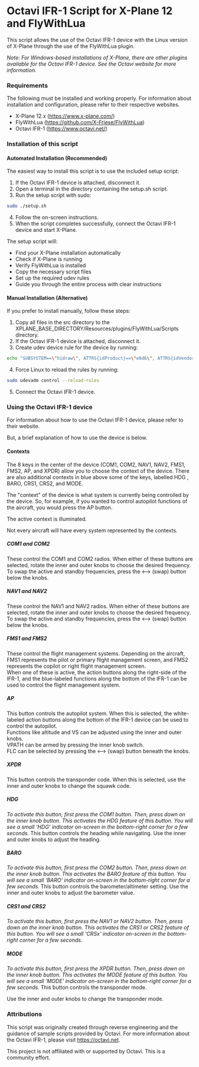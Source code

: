 # Octavi IFR-1 Script for X-Plane 12 and FlyWithLua
This script allows the use of the Octavi IFR-1 device with the Linux version of X-Plane through the use of the FlyWithLua plugin.  

_Note: For Windows-based installations of X-Plane, there are other plugins available for the Octavi IFR-1 device.  See the Octavi website for more information._

### Requirements
The following must be installed and working properly. For information about installation and configuration, please refer to their respective websites.  
* X-Plane 12.x (https://www.x-plane.com/)  
* FlyWithLua (https://github.com/X-Friese/FlyWithLua)  
* Octavi IFR-1 (https://www.octavi.net/)

### Installation of this script

#### Automated Installation (Recommended)
The easiest way to install this script is to use the included setup script:

1. If the Octavi IFR-1 device is attached, disconnect it.
2. Open a terminal in the directory containing the setup.sh script.
3. Run the setup script with sudo:
```bash
sudo ./setup.sh
```
4. Follow the on-screen instructions.
5. When the script completes successfully, connect the Octavi IFR-1 device and start X-Plane.

The setup script will:
- Find your X-Plane installation automatically
- Check if X-Plane is running
- Verify FlyWithLua is installed
- Copy the necessary script files
- Set up the required udev rules
- Guide you through the entire process with clear instructions

#### Manual Installation (Alternative)
If you prefer to install manually, follow these steps:

1. Copy all files in the src directory to the XPLANE_BASE_DIRECTORY/Resources/plugins/FlyWithLua/Scripts directory.
2. If the Octavi IFR-1 device is attached, disconnect it.
3. Create udev device rule for the device by running:
```bash
echo "SUBSYSTEM==\"hidraw\", ATTRS{idProduct}==\"e6d6\", ATTRS{idVendor}==\"04d8\", MODE=\"0777\"" | sudo tee /etc/udev/rules.d/99-octavi.rules
```
4. Force Linux to reload the rules by running:
```bash
sudo udevadm control --reload-rules
```
5. Connect the Octavi IFR-1 device.

### Using the Octavi IFR-1 device
For information about how to use the Octavi IFR-1 device, please refer to their website.  

But, a brief explanation of how to use the device is below.

#### Contexts
The 8 keys in the center of the device (COM1, COM2, NAV1, NAV2, FMS1, FMS2, AP, and XPDR) allow you to choose the context of the device.  There are also additional contexts in blue above some of the keys, labelled HDG , BARO, CRS1, CRS2, and MODE.  

The "context" of the device is what system is currently being controlled by the device.  So, for example, if you wanted to control autopilot functions of the aircraft, you would press the AP button.  

The active context is illuminated.  

Not every aircraft will have every system represented by the contexts.


##### COM1 and COM2
These control the COM1 and COM2 radios.  When either of these buttons are selected, rotate the inner and outer knobs to choose the desired frequency.  To swap the active and standby frequencies, press the <--> (swap) button below the knobs.

##### NAV1 and NAV2
These control the NAV1 and NAV2 radios.  When either of these buttons are selected, rotate the inner and outer knobs to choose the desired frequency.  To swap the active and standby frequencies, press the <--> (swap) button below the knobs.

##### FMS1 and FMS2
These control the flight management systems.  Depending on the aircraft, FMS1 represents the pilot or primary flight management screen, and FMS2 represents the copilot or right flight management screen.    
When one of these is active, the action buttons along the right-side of the IFR-1, and the blue-labeled functions along the bottom of the IFR-1 can be used to control the flight management system.

##### AP
This button controls the autopilot system.  When this is selected, the white-labeled action buttons along the bottom of the IFR-1 device can be used to control the autopilot.  
Functions like altitude and VS can be adjusted using the inner and outer knobs.  
VPATH can be armed by pressing the inner knob switch.  
FLC can be selected by pressing the <--> (swap) button beneath the knobs.

##### XPDR
This button controls the transponder code.  When this is selected, use the inner and outer knobs to change the squawk code.

##### HDG
_To activate this button, first press the COM1 button. Then, press down on the inner knob button.  This activates the HDG feature of this button.  You will see a small 'HDG' indicator on-screen in the bottom-right corner for a few seconds._
This button controls the heading while navigating. Use the inner and outer knobs to adjust the heading. 

##### BARO
_To activate this button, first press the COM2 button. Then, press down on the inner knob button.  This activates the BARO feature of this button.  You will see a small 'BARO' indicator on-screen in the bottom-right corner for a few seconds._
This button controls the barometer/altimeter setting. Use the inner and outer knobs to adjust the barometer value.

##### CRS1 and CRS2
_To activate this button, first press the NAV1 or NAV2 button. Then, press down on the inner knob button.  This activates the CRS1 or CRS2 feature of this button.  You will see a small 'CRSx' indicator on-screen in the bottom-right corner for a few seconds._

##### MODE
_To activate this button, first press the XPDR button. Then, press down on the inner knob button.  This activates the MODE feature of this button.  You will see a small 'MODE' indicator on-screen in the bottom-right corner for a few seconds._
This button controls the transponder mode.      

Use the inner and outer knobs to change the transponder mode.



### Attributions

This script was originally created through reverse engineering and the guidance of sample scripts provided by Octavi.
For more information about the Octavi IFR-1, please visit https://octavi.net.

This project is not affiliated with or supported by Octavi. This is a community effort.
